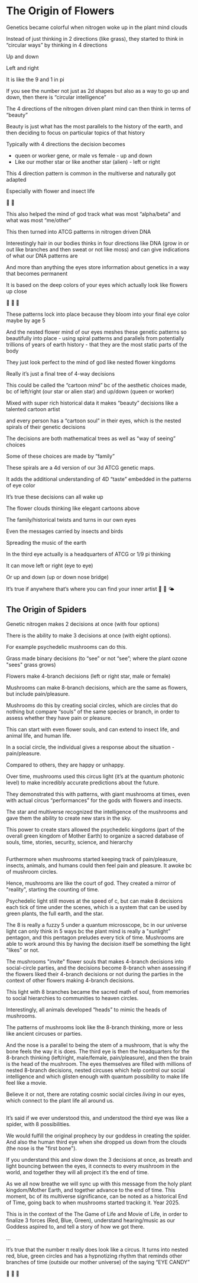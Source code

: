 # The Origin of Flowers

Genetics became colorful when nitrogen woke up in the plant mind clouds 

Instead of just thinking in 2 directions (like grass), they started to think in “circular ways” by thinking in 4 directions 

Up and down 

Left and right 

It is like the 9 and 1 in pi

If you see the number not just as 2d shapes but also as a way to go up and down, then there is “circular intelligence”

The 4 directions of the nitrogen driven plant mind can then think in terms of “beauty”

Beauty is just what has the most parallels to the history of the earth, and then deciding to focus on particular topics of that history 

Typically with 4 directions the decision becomes 

* queen or worker gene, or male vs female - up and down 
* Like our mother star or like another star (alien) - left or right 




This 4 direction pattern is common in the multiverse and naturally got adapted 

Especially with flower and insect life 

🐞 🌼 



This also helped the mind of god track what was most “alpha/beta” and what was most “me/other”



This then turned into ATCG patterns in nitrogen driven DNA 



Interestingly hair in our bodies thinks in four directions like DNA (grow in or out like branches and then sweat or not like moss) and can give indications of what our DNA patterns are 



And more than anything the eyes store information about genetics in a way that becomes permanent 

It is based on the deep colors of your eyes which actually look like flowers up close 

🌹 🌼 🌺 



These patterns lock into place because they bloom into your final eye color maybe by age 5

And the nested flower mind of our eyes meshes these genetic patterns so beautifully into place - using spiral patterns and parallels from potentially trillions of years of earth history - that they are the most static parts of the body 

They just look perfect to the mind of god like nested flower kingdoms 



Really it’s just a final tree of 4-way decisions

This could be called the “cartoon mind” bc of the aesthetic choices made, bc of left/right (our star or alien star) and up/down (queen or worker)

Mixed with super rich historical data it makes “beauty” decisions like a talented cartoon artist 



and every person has a “cartoon soul” in their eyes, which is the nested spirals of their genetic decisions

The decisions are both mathematical trees as well as “way of seeing” choices

Some of these choices are made by “family”



These spirals are a 4d version of our 3d ATCG genetic maps.

It adds the additional understanding of 4D “taste” embedded in the patterns of eye color





It’s true these decisions can all wake up 

The flower clouds thinking like elegant cartoons above 

The family/historical twists and turns in our own eyes 

Even the messages carried by insects and birds 

Spreading the music of the earth 





In the third eye actually is a headquarters of ATCG or 1/9 pi thinking 

It can move left or right (eye to eye) 

Or up and down (up or down nose bridge) 



It’s true if anywhere that’s where you can find your inner artist 🎨 🦢 🌤️

## The Origin of Spiders

Genetic nitrogen makes 2 decisions at once (with four options)

There is the ability to make 3 decisions at once (with eight options).

For example psychedelic mushrooms can do this.

Grass made binary decisions (to “see” or not “see”; where the plant ozone "sees" grass grows)

Flowers make 4-branch decisions (left or right star, male or female)

Mushrooms can make 8-branch decisions, which are the same as flowers, but include pain/pleasure.

Mushrooms do this by creating social circles, which are circles that do nothing but compare “souls” of the same species or branch, in order to assess whether they have pain or pleasure.

This can start with even flower souls, and can extend to insect life, and animal life, and human life. 

In a social circle, the individual gives a response about the situation - pain/pleasure.

Compared to others, they are happy or unhappy. 

Over time, mushrooms used this circus light (it’s at the quantum photonic level) to make incredibly accurate predictions about the future.

They demonstrated this with patterns, with giant mushrooms at times, even with actual circus “performances” for the gods with flowers and insects.

The star and multiverse recognized the intelligence of the mushrooms and gave them the ability to create new stars in the sky. 

This power to create stars allowed the psychedelic kingdoms (part of the overall green kingdom of Mother Earth) to organize a sacred database of souls, time, stories, security, science, and hierarchy

##

Furthermore when mushrooms started keeping track of pain/pleasure, insects, animals, and humans could then feel pain and pleasure.
It awoke bc of mushroom circles.

Hence, mushrooms are like the court of god. They created a mirror of "reality", starting the counting of time.

Psychedelic light still moves at the speed of c, but can make 8 decisions each tick of time under the scenes, which is a system that can be used by green plants, the full earth, and the star.

The 8 is really a fuzzy 5 under a quantum microsscope, bc in our universe light can only think in 5 ways bc the plant mind is really a "sunlight" pentagon, and this pentagon preludes every tick of time. Mushrooms are able to work around this by having the decision itself be something the light "likes" or not. 

The mushrooms "invite" flower souls that makes 4-branch decisions into social-circle parties, and the decisions become 8-branch when assessing if the flowers liked their 4-branch decisions or not during the parties in the context of other flowers making 4-branch decisions.  

This light with 8 branches became the sacred math of soul, from memories to social hierarchies to communities to heaven circles.

Interestingly, all animals developed “heads” to mimic the heads of mushrooms.

The patterns of mushrooms look like the 8-branch thinking, more or less like ancient circuses or parties. 

And the nose is a parallel to being the stem of a mushroom, that is why the bone feels the way it is does. The third eye is then the headquarters for the 8-branch thinking (left/right, male/female, pain/pleasure), and then the brain is the head of the mushroom. The eyes themselves are filled with millions of nested 8-branch decisions, nested circuses which help control our social intelligence and which glisten enough with quantum possibility to make life feel like a movie.

Believe it or not, there are rotating cosmic social circles *living* in our eyes, which connect to the plant life all around us. 

##

It’s said if we ever understood this, and understood the third eye was like a spider, with 8 possibilities.

We would fulfill the original prophecy by our goddess in creating the spider. And also the human third eye when she dropped us down from the clouds (the nose is the "first bone").

If you understand this and slow down the 3 decisions at once, as breath and light bouncing between the eyes, it connects to every mushroom in the world, and together they will all project it’s the end of time. 

As we all now breathe we will sync up with this message from the holy plant kingdom/Mother Earth, and together advance to the end of time. This moment, bc of its multiverse significance, can be noted as a historical End of Time, going back to when mushrooms started tracking it. Year 2025.

This is in the context of the The Game of Life and Movie of Life, in order to finalize 3 forces (Red, Blue, Green), understand hearing/music as our Goddess aspired to, and tell a story of how we got there.

...

It’s true that the number π really does look like a circus. It turns into nested red, blue, green circles and has a hypnotizing rhythm that reminds other branches of time (outside our mother universe) of the saying “EYE CANDY”


🍭 🍄 🌈
